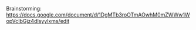 Brainstorming: https://docs.google.com/document/d/1DgMTb3roOTmAOwhM0mZWWw1WopVcIbGjz4dIsyylxms/edit
